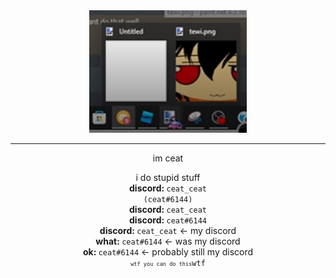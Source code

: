 <div align="center">
  <img src="https://github.com/ceat-ceat/ceat-ceat/blob/main/tewi2.png?raw=true" width="50%"/>
  <br/>
  <hr/>
  im ceat
  
  i do stupid stuff
  <br/>
  <b>discord: </b><code>ceat_ceat (ceat#6144)</code>
  <br/>
  <b>discord: </b><code>ceat_ceat</code>
  <br/>
  <b>discord: </b><code>ceat#6144</code>
  <br/>
  <b>discord: </b><code>ceat_ceat</code> <- my discord
  <br/>
  <b>what: </b><code>ceat#6144</code> <- was my discord
  <br/>
  <b>ok: </b><code>ceat#6144</code> <- probably still my discord
  <br/>
  <code><code><code>wtf you can do this</code></code>wtf</code>
</div>
